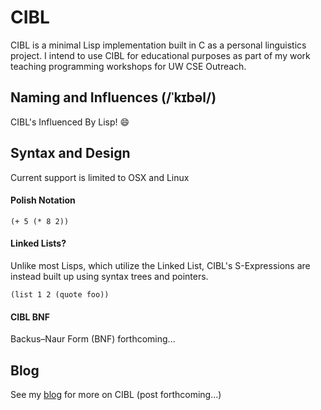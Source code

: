 # CIBL
CIBL is a minimal Lisp implementation built in C as a personal linguistics
project. I intend to use CIBL for educational purposes as part of my work
teaching programming workshops for UW CSE Outreach. 

## Naming and Influences (/ˈkɪbəl/)
CIBL's Influenced By Lisp! :smile:

## Syntax and Design
Current support is limited to OSX and Linux

#### Polish Notation 
`` (+ 5 (* 8 2)) ``
#### Linked Lists?
Unlike most Lisps, which utilize the Linked List, CIBL's S-Expressions are 
instead built up using syntax trees and pointers.

`` (list 1 2 (quote foo)) ``
#### CIBL BNF
Backus–Naur Form (BNF) forthcoming...

## Blog
See my [blog](https://anican.github.io/blog/) for more on CIBL (post forthcoming...)
